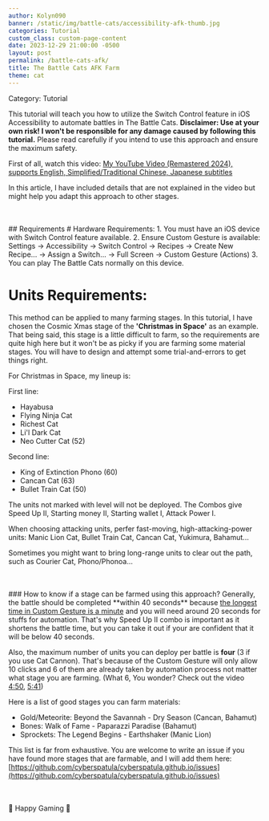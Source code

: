 ```yaml
---
author: Kolyn090
banner: /static/img/battle-cats/accessibility-afk-thumb.jpg
categories: Tutorial
custom_class: custom-page-content
date: 2023-12-29 21:00:00 -0500
layout: post
permalink: /battle-cats-afk/
title: The Battle Cats AFK Farm
theme: cat
---
```

Category: Tutorial

This tutorial will teach you how to utilize the Switch Control feature in iOS Accessibility to automate battles in The Battle Cats. **Disclaimer: Use at your own risk! I won't be responsible for any damage caused by following this tutorial.** Please read carefully if you intend to use this approach and ensure the maximum safety.


First of all, watch this video:
[My YouTube Video (Remastered 2024), supports English, Simplified/Traditional Chinese, Japanese subtitles](https://www.youtube.com/watch?v=pwu47d9wgiE)

In this article, I have included details that are not explained in the video but might help you adapt this approach to other stages.

<br>
<br>
## Requirements
# Hardware Requirements: 
1. You must have an iOS device with Switch Control feature available.
2. Ensure Custom Gesture is available: Settings -> Accessibility -> Switch Control -> Recipes -> Create New Recipe... -> Assign a Switch... -> Full Screen -> Custom Gesture (Actions)
3. You can play The Battle Cats normally on this device.

# Units Requirements:
This method can be applied to many farming stages. In this tutorial, I have chosen the Cosmic Xmas stage of the **'Christmas in Space'** as an example. That being said, this stage is a little difficult to farm, so the requirements are quite high here but it won't be as picky if you are farming some material stages. You will have to design and attempt some trial-and-errors to get things right.

For Christmas in Space, my lineup is:

First line:
- Hayabusa
- Flying Ninja Cat
- Richest Cat
- Li'l Dark Cat
- Neo Cutter Cat (52)

Second line: 
- King of Extinction Phono (60)
- Cancan Cat (63)
- Bullet Train Cat (50)

The units not marked with level will not be deployed.
The Combos give Speed Up II, Starting money II, Starting wallet I, Attack Power I.

When choosing attacking units, perfer fast-moving, high-attacking-power units: Manic Lion Cat, Bullet Train Cat, Cancan Cat, Yukimura, Bahamut...

Sometimes you might want to bring long-range units to clear out the path, such as Courier Cat, Phono/Phonoa...

<br>
<br>
### How to know if a stage can be farmed using this approach?
Generally, the battle should be completed **within 40 seconds** because <u>the longest time in Custom Gesture is a minute</u> and you will need around 20 seconds for stuffs for automation. That's why Speed Up II combo is important as it shortens the battle time, but you can take it out if your are confident that it will be below 40 seconds. 

Also, the maximum number of units you can deploy per battle is **four** (3 if you use Cat Cannon). That's because of the Custom Gesture will only allow 10 clicks and 6 of them are already taken by automation process not matter what stage you are farming. (What 6, You wonder? Check out the video [4:50](https://www.youtube.com/watch?v=pwu47d9wgiE&t=4m50s), [5:41](https://www.youtube.com/watch?v=pwu47d9wgiE&t=5m41s))

Here is a list of good stages you can farm materials:
- Gold/Meteorite: Beyond the Savannah - Dry Season (Cancan, Bahamut)
- Bones: Walk of Fame - Paparazzi Paradise (Bahamut)
- Sprockets: The Legend Begins - Earthshaker (Manic Lion)

This list is far from exhaustive. You are welcome to write an issue if you have found more stages that are farmable, and I will add them here: [https://github.com/cyberspatula/cyberspatula.github.io/issues](https://github.com/cyberspatula/cyberspatula.github.io/issues)

<br>
<br>
 👾 Happy Gaming 👾
 
